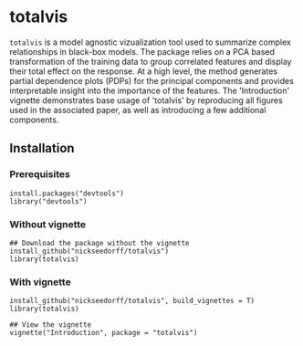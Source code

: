 # totalvis

<!-- badges: start -->
<!-- badges: end -->

`totalvis` is a model agnostic vizualization tool used to summarize complex relationships in black-box models. The package relies on a PCA based transformation of the training data to group correlated features and display their total effect on the response. At a high level, the method generates partial dependence plots (PDPs) for the principal components and provides interpretable insight into the importance of the features. The 'Introduction' vignette demonstrates base usage of 'totalvis' by reproducing all figures used in the associated paper, as well as introducing a few additional components.

## Installation

### Prerequisites
```{r eval = FALSE}
install.packages("devtools")
library("devtools")
```

### Without vignette
```{r eval = FALSE}
## Download the package without the vignette
install_github("nickseedorff/totalvis")
library(totalvis)
```

### With vignette
```{r eval = FALSE}
install_github("nickseedorff/totalvis", build_vignettes = T)
library(totalvis)

## View the vignette
vignette("Introduction", package = "totalvis")
```
